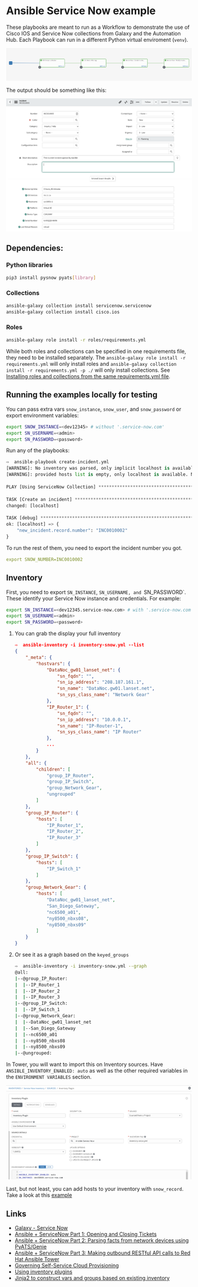 # Ansible Service Now example

These playbooks are meant to run as a Workflow to demonstrate the use of Cisco IOS and Service Now collections from Galaxy and the Automation Hub. Each Playbook can run in a different Python virtual enviroment (`venv`).

![Workflow][1]

The output should be something like this:

![ServiceNow][2]

## Dependencies:

### Python libraries

```bash
pip3 install pysnow pyats[library]
```

### Collections

```bash
ansible-galaxy collection install servicenow.servicenow
ansible-galaxy collection install cisco.ios
```

### Roles

```bash
ansible-galaxy role install -r roles/requirements.yml
```

While both roles and collections can be specified in one requirements file, they need to be installed separately. The `ansible-galaxy role install -r requirements.yml` will only install roles and `ansible-galaxy collection install -r requirements.yml -p ./` will only install collections. See [Installing roles and collections from the same requirements.yml file](https://docs.ansible.com/ansible/latest/galaxy/user_guide.html#installing-roles-and-collections-from-the-same-requirements-yml-file).


## Running the examples locally for testing

You can pass extra vars `snow_instance`, `snow_user`, and `snow_password` or export environment variables:

```bash
export SNOW_INSTANCE=<dev12345> # without '.service-now.com'
export SN_USERNAME=<admin>
export SN_PASSWORD=<password>
```

Run any of the playbooks:

```python
⇨  ansible-playbook create-incident.yml 
[WARNING]: No inventory was parsed, only implicit localhost is available
[WARNING]: provided hosts list is empty, only localhost is available. Note that the implicit localhost does not match 'all'

PLAY [Using ServiceNow Collection] ******************************************************************************************************************************************

TASK [Create an incident] ***************************************************************************************************************************************************
changed: [localhost]

TASK [debug] ****************************************************************************************************************************************************************
ok: [localhost] => {
    "new_incident.record.number": "INC0010002"
}
```

To run the rest of them, you need to export the incident number you got.

```yaml
export SNOW_NUMBER=INC0010002
```

## Inventory

First, you need to export `SN_INSTANCE`, `SN_USERNAME, and `SN_PASSWORD`. These identify your Service Now instance and credentials. For example:

```bash
export SN_INSTANCE=<dev12345.service-now.com> # with '.service-now.com'
export SN_USERNAME=<admin>
export SN_PASSWORD=<password>
```

1. You can grab the display your full inventory

    ```json
    ⇨  ansible-inventory -i inventory-snow.yml --list
    {
        "_meta": {
            "hostvars": {
                "DataNoc_gw01_lanset_net": {
                    "sn_fqdn": "",
                    "sn_ip_address": "208.187.161.1",
                    "sn_name": "DataNoc.gw01.lanset.net",
                    "sn_sys_class_name": "Network Gear"
                },
                "IP_Router_1": {
                    "sn_fqdn": "",
                    "sn_ip_address": "10.0.0.1",
                    "sn_name": "IP-Router-1",
                    "sn_sys_class_name": "IP Router"
                },
                ...
            }
        },
        "all": {
            "children": [
                "group_IP_Router",
                "group_IP_Switch",
                "group_Network_Gear",
                "ungrouped"
            ]
        },
        "group_IP_Router": {
            "hosts": [
                "IP_Router_1",
                "IP_Router_2",
                "IP_Router_3"
            ]
        },
        "group_IP_Switch": {
            "hosts": [
                "IP_Switch_1"
            ]
        },
        "group_Network_Gear": {
            "hosts": [
                "DataNoc_gw01_lanset_net",
                "San_Diego_Gateway",
                "nc6500_a01",
                "ny8500_nbxs08",
                "ny8500_nbxs09"
            ]
        }
    }

    ```

2. Or see it as a graph based on the `keyed_groups`

    ```bash
    ⇨  ansible-inventory -i inventory-snow.yml --graph
    @all:
    |--@group_IP_Router:
    |  |--IP_Router_1
    |  |--IP_Router_2
    |  |--IP_Router_3
    |--@group_IP_Switch:
    |  |--IP_Switch_1
    |--@group_Network_Gear:
    |  |--DataNoc_gw01_lanset_net
    |  |--San_Diego_Gateway
    |  |--nc6500_a01
    |  |--ny8500_nbxs08
    |  |--ny8500_nbxs09
    |--@ungrouped:
    ```

In Tower, you will want to import this on Inventory sources. Have `ANSIBLE_INVENTORY_ENABLED: auto` as well as the other required variables in the `ENVIRONMENT VARIABLES` section.

![ServiceNow][3]

Last, but not least, you can add hosts to your inventory with `snow_record`. Take a look at this [example](add-to-inventory.yml)

## Links

- [Galaxy - Service Now](https://galaxy.ansible.com/servicenow/servicenow)
- [Ansible + ServiceNow Part 1: Opening and Closing Tickets](https://www.ansible.com/blog/ansible-servicenow-opening-and-closing-tickets)
- [Ansible + ServiceNow Part 2: Parsing facts from network devices using PyATS/Genie](https://www.ansible.com/blog/ansible-servicenow-part-2-parsing-facts-from-network-devices-using-pyats/genie)
- [Ansible + ServiceNow Part 3: Making outbound RESTful API calls to Red Hat Ansible Tower](https://www.ansible.com/blog/ansible-servicenow-howto-part-3-making-outbound-restful-api-calls-to-ansible-tower)
- [Governing Self-Service Cloud Provisioning](https://github.com/michaelford85/aws-deploy)
- [Using inventory plugins](https://docs.ansible.com/ansible/latest/plugins/inventory.html#using-inventory-plugins)
- [Jinja2 to construct vars and groups based on existing inventory](https://docs.ansible.com/ansible/latest/plugins/inventory/constructed.html)


[1]: images/snow_workflow.png
[2]: images/snow_view.png
[3]: images/snow_inventory_tower.png